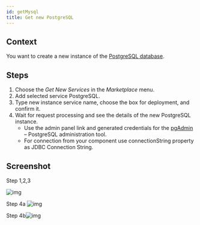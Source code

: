 ```yaml
---
id: getMysql
title: Get new PostgreSQL
---
```

## Context

You want to create a new instance of the [PostgreSQL database](https://www.postgresql.org/). 

## Steps

1. Choose the *Get New Services* in the *Marketplace* menu.
2. Add selected service PostgreSQL.
3. Type new instance service name, choose the box for deployment, and confirm it.
4. Wait for request processing and see the details of the new PostgreSQL instance. 
   - Use the admin panel link and generated credentials for the [pgAdmin](https://www.pgadmin.org/) – PostgreSQL administration tool.
   - For connection from your component use connectionString property as JDBC Connection String.

## Screenshot

Step 1,2,3

![img](https://secureservercdn.net/160.153.138.163/0gl.7bc.myftpupload.com/wp-content/uploads/2020/04/ManPostgreSQLNewStep1_2_3.png)

Step 4a
![img](https://secureservercdn.net/160.153.138.163/0gl.7bc.myftpupload.com/wp-content/uploads/2020/04/ManPostgreSqlDetailStep5.png)

Step 4b![img](https://secureservercdn.net/160.153.138.163/0gl.7bc.myftpupload.com/wp-content/uploads/2020/04/ManPostgreSQLAdminPanelStep5b-1024x520.png)